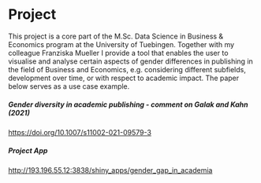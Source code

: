 # Project
This project is a core part of the M.Sc. Data Science in Business & Economics program at the University of Tuebingen. Together with my colleague Franziska Mueller I provide a tool that enables the user to visualise and analyse certain aspects of gender differences in publishing in the field of Business and Economics, e.g. considering different subfields, development over time, or with respect to academic impact. The paper below serves as a use case example.

##### Gender diversity in academic publishing - comment on Galak and Kahn (2021)
https://doi.org/10.1007/s11002-021-09579-3

##### Project App
http://193.196.55.12:3838/shiny_apps/gender_gap_in_academia
